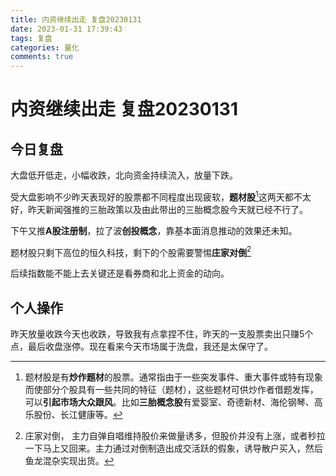 ```yaml
---
title: 内资继续出走 复盘20230131
date: 2023-01-31 17:39:43
tags: 复盘
categories: 量化
comments: true
---
```


# 内资继续出走 复盘20230131 
## 今日复盘
大盘低开低走，小幅收跌，北向资金持续流入，放量下跌。

受大盘影响不少昨天表现好的股票都不同程度出现疲软，**题材股**[^1]这两天都不太好，昨天新闻强推的三胎政策以及由此带出的三胎概念股今天就已经不行了。

下午又推**A股注册制**，拉了波**创投概念**，靠基本面消息推动的效果还未知。

题材股只剩下高位的恒久科技，剩下的个股需要警惕**庄家对倒**[^2]

后续指数能不能上去关键还是看券商和北上资金的动向。


## 个人操作
昨天放量收跌今天也收跌，导致我有点拿捏不住，昨天的一支股票卖出只赚5个点，最后收盘涨停。现在看来今天市场属于洗盘，我还是太保守了。



[^1]: 题材股是有**炒作题材**的股票。通常指由于一些突发事件、重大事件或特有现象而使部分个股具有一些共同的特征（题材），这些题材可供炒作者借题发挥，可以**引起市场大众跟风**。比如**三胎概念股**有爱婴室、奇德新材、海伦钢琴、高乐股份、长江健康等。

[^2]: 庄家对倒， 主力自弹自唱维持股价来做量诱多，但股价并没有上涨，或者秒拉一下马上又回来。主力通过对倒制造出成交活跃的假象，诱导散户买入，然后鱼龙混杂实现出货。
